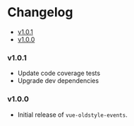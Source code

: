 <!-- START doctoc generated TOC please keep comment here to allow auto update -->
<!-- DON'T EDIT THIS SECTION, INSTEAD RE-RUN doctoc TO UPDATE -->
# Changelog

- [v1.0.1](#v101)
- [v1.0.0](#v100)

<!-- END doctoc generated TOC please keep comment here to allow auto update -->

### v1.0.1

 * Update code coverage tests
 * Upgrade dev dependencies

### v1.0.0

 * Initial release of `vue-oldstyle-events`.
